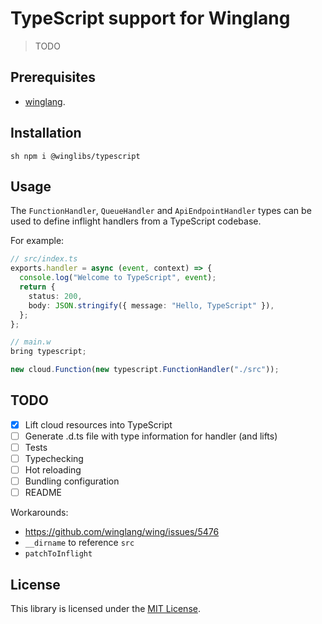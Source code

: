 # TypeScript support for Winglang

> TODO

## Prerequisites

* [winglang](https://winglang.io).

## Installation

`sh
npm i @winglibs/typescript
`

## Usage

The `FunctionHandler`, `QueueHandler` and `ApiEndpointHandler` types can be used to define inflight
handlers from a TypeScript codebase.

For example:

```ts
// src/index.ts
exports.handler = async (event, context) => {
  console.log("Welcome to TypeScript", event);
  return {
    status: 200,
    body: JSON.stringify({ message: "Hello, TypeScript" }),
  };
};
```

```js
// main.w
bring typescript;

new cloud.Function(new typescript.FunctionHandler("./src"));
```

## TODO

- [x] Lift cloud resources into TypeScript
- [ ] Generate .d.ts file with type information for handler (and lifts)
- [ ] Tests
- [ ] Typechecking
- [ ] Hot reloading
- [ ] Bundling configuration
- [ ] README

Workarounds:

* https://github.com/winglang/wing/issues/5476
* `__dirname` to reference `src`
* `patchToInflight`

## License

This library is licensed under the [MIT License](./LICENSE).
